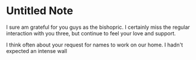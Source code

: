# Untitled Note

I sure am grateful for you guys as the bishopric. I certainly miss the regular interaction with you three, but continue to feel your love and support.

I think often about your request for names to work on our home. I hadn't expected an intense wall
